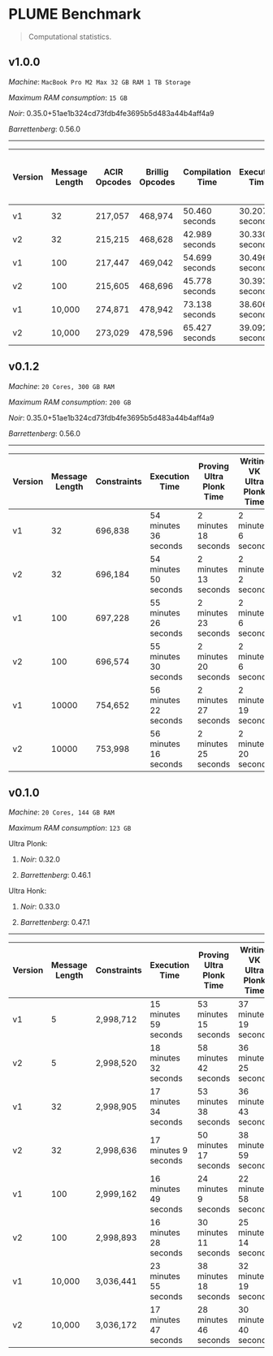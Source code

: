 # PLUME Benchmark

> Computational statistics.

## v1.0.0

_Machine_: `MacBook Pro M2 Max 32 GB RAM 1 TB Storage`

_Maximum RAM consumption_: `15 GB`

_Noir_: 0.35.0+51ae1b324cd73fdb4fe3695b5d483a44b4aff4a9

_Barrettenberg_: 0.56.0

---

| Version | Message Length | ACIR Opcodes | Brillig Opcodes | Compilation Time | Execution Time | Ultra Plonk Proof Time | Ultra Plonk VK Writing Time | Ultra Plonk Verification Time | Ultra Honk Proof Time | Ultra Honk VK Writing Time | Ultra Honk Verification Time |
|---------|----------------|--------------|-----------------|------------------|----------------|------------------------|-----------------------------|-------------------------------|-----------------------|----------------------------|------------------------------|
| v1      | 32             | 217,057      | 468,974         | 50.460 seconds   | 30.207 seconds | 10.076 seconds         | 9.385 seconds               | 0.030 seconds                 | 4.786 seconds         | 3.621 seconds              | 0.037 seconds                |
| v2      | 32             | 215,215      | 468,628         | 42.989 seconds   | 30.330 seconds | 9.673 seconds          | 9.024 seconds               | 0.029 seconds                 | 4.734 seconds         | 3.620 seconds              | 0.035 seconds                |
| v1      | 100            | 217,447      | 469,042         | 54.699 seconds   | 30.496 seconds | 9.968 seconds          | 9.598 seconds               | 0.031 seconds                 | 4.791 seconds         | 3.769 seconds              | 0.038 seconds                |
| v2      | 100            | 215,605      | 468,696         | 45.778 seconds   | 30.393 seconds | 10.110 seconds         | 9.519 seconds               | 0.029 seconds                 | 4.795 seconds         | 3.723 seconds              | 0.038 seconds                |
| v1      | 10,000         | 274,871      | 478,942         | 73.138 seconds   | 38.606 seconds | 35.419 seconds         | 33.338 seconds              | 0.033 seconds                 | 13.728 seconds        | 11.027 seconds             | 0.039 seconds                |
| v2      | 10,000         | 273,029      | 478,596         | 65.427 seconds   | 39.092 seconds | 35.247 seconds         | 33.148 seconds              | 0.029 seconds                 | 14.097 seconds        | 11.159 seconds             | 0.036 seconds                |

## v0.1.2

_Machine_: `20 Cores, 300 GB RAM`

_Maximum RAM consumption_: `200 GB`

_Noir_: 0.35.0+51ae1b324cd73fdb4fe3695b5d483a44b4aff4a9

_Barrettenberg_: 0.56.0

---

| Version | Message Length | Constraints | Execution Time | Proving Ultra Plonk Time | Writing VK Ultra Plonk Time | Verifying Ultra Plonk Time | Proving Ultra Honk Time | Writing Vk Ultra Honk Time | Verifying Ultra Honk Time |
|---------|----------------|-------------|--------------------|--------------------|--------------------|----------------|-------------------------|----------------------------|---------------------------|
| v1      | 32             | 696,838   | 54 minutes 36 seconds | 2 minutes 18 seconds | 2 minutes 6 seconds | 0.07 seconds | 1 minute 2 seconds | 53 seconds | 0.1 seconds |
| v2      | 32             | 696,184   | 54 minutes 50 seconds | 2 minutes 13 seconds | 2 minutes 2 seconds | 0.07 seconds   | 1 minute 5 seconds | 53 seconds | 0.09 seconds |
| v1      | 100            | 697,228   | 55 minutes 26 seconds | 2 minutes 23 seconds | 2 minutes 6 seconds | 0.07 seconds   | 1 minute 2 seconds | 53 seconds | 0.1 seconds |
| v2      | 100            | 696,574   | 55 minutes 30 seconds | 2 minutes 20 seconds | 2 minutes 6 seconds | 0.08 seconds   | 1 minute 8 seconds | 52 seconds | 0.08 seconds |
| v1      | 10000          | 754,652   | 56 minutes 22 seconds | 2 minutes 27 seconds | 2 minutes 19 seconds | 0.12 seconds  | 1 minute 16 seconds | 1 minute 2 seconds | 0.08 seconds |
| v2      | 10000          | 753,998   | 56 minutes 16 seconds | 2 minutes 25 seconds | 2 minutes 20 seconds | 0.07 seconds  | 1 minute 12 seconds | 1 minute 3 seconds | 0.08 seconds |

## v0.1.0

_Machine_: `20 Cores, 144 GB RAM`

_Maximum RAM consumption_: `123 GB`

Ultra Plonk:

1. _Noir_: 0.32.0

2. _Barrettenberg_: 0.46.1

Ultra Honk:

1. _Noir_: 0.33.0

2. _Barrettenberg_: 0.47.1

---

| Version | Message Length | Constraints | Execution Time       | Proving Ultra Plonk Time | Writing VK Ultra Plonk Time | Verifying Ultra Plonk Time | Proving Ultra Honk Time | Writing VK Ultra Honk Time | Verifying Ultra Honk Time |
|---------|----------------|-------------|----------------------|--------------------------|-----------------------------|----------------------------|-------------------------|----------------------------|---------------------------|
| v1      | 5              | 2,998,712   | 15 minutes 59 seconds | 53 minutes 15 seconds     | 37 minutes 19 seconds        | 0.1 seconds                | 13 minutes 23 seconds    | 12 minutes 3 seconds       | 0.06 seconds              |
| v2      | 5              | 2,998,520   | 18 minutes 32 seconds | 58 minutes 42 seconds     | 36 minutes 25 seconds        | 0.1 seconds                | 13 minutes 9 seconds     | 12 minutes 14 seconds      | 0.06 seconds              |
| v1      | 32             | 2,998,905   | 17 minutes 34 seconds | 53 minutes 38 seconds     | 36 minutes 43 seconds        | 0.11 seconds               | 13 minutes 3 seconds     | 11 minutes 44 seconds      | 0.06 seconds              |
| v2      | 32             | 2,998,636   | 17 minutes 9 seconds  | 50 minutes 17 seconds     | 38 minutes 59 seconds        | 0.14 seconds               | 12 minutes 55 seconds    | 11 minutes 48 seconds      | 0.06 seconds              |
| v1      | 100            | 2,999,162   | 16 minutes 49 seconds | 24 minutes 9 seconds      | 22 minutes 58 seconds        | 0.06 seconds               | 13 minutes 4 seconds     | 12 minutes 30 seconds      | 0.06 seconds              |
| v2      | 100            | 2,998,893   | 16 minutes 28 seconds | 30 minutes 11 seconds     | 25 minutes 14 seconds        | 0.07 seconds               | 12 minutes 57 seconds    | 12 minutes 2 seconds       | 0.06 seconds              |
| v1      | 10,000         | 3,036,441   | 23 minutes 55 seconds | 38 minutes 18 seconds     | 32 minutes 19 seconds        | 0.08 seconds               | 13 minutes 35 seconds    | 12 minutes 13 seconds      | 0.06 seconds              |
| v2      | 10,000         | 3,036,172   | 17 minutes 47 seconds | 28 minutes 46 seconds     | 30 minutes 40 seconds        | 0.07 seconds               | 13 minutes 59 seconds    | 12 minutes 25 seconds      | 0.06 seconds              |
